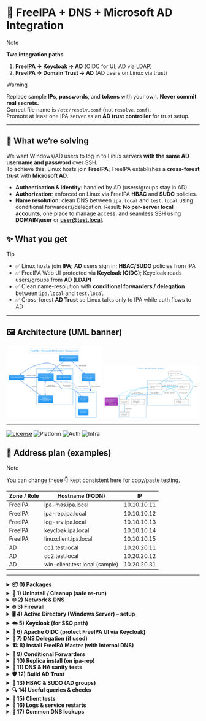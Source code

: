 # 🔐 FreeIPA + DNS + Microsoft AD Integration

> [!NOTE]
> **Two integration paths**
> 1) **FreeIPA → Keycloak → AD** (OIDC for UI; AD via LDAP)  
> 2) **FreeIPA → Domain Trust → AD** (AD users on Linux via trust)

> [!WARNING]
> Replace sample **IPs**, **passwords**, and **tokens** with your own. **Never commit real secrets.**  
> Correct file name is `/etc/resolv.conf` (not `resolve.conf`).  
> Promote at least one IPA server as an **AD trust controller** for trust setup.

---
## 🎯 What we’re solving

We want Windows/AD users to log in to Linux servers **with the same AD username and password** over SSH.  
To achieve this, Linux hosts join **FreeIPA**; FreeIPA establishes a **cross-forest trust** with **Microsoft AD**.  
- **Authentication & identity**: handled by AD (users/groups stay in AD).
- **Authorization**: enforced on Linux via FreeIPA **HBAC** and **SUDO** policies.
- **Name resolution**: clean DNS between `ipa.local` and `test.local` using conditional forwarders/delegation.
Result: **No per-server local accounts**, one place to manage access, and seamless SSH using **DOMAIN\user** or **user@test.local**.

## ✨ What you get

> [!TIP]
> - ✅ Linux hosts join **IPA**; **AD** users sign in; **HBAC/SUDO** policies from IPA  
> - ✅ FreeIPA Web UI protected via **Keycloak (OIDC)**; Keycloak reads users/groups from **AD (LDAP)**  
> - ✅ Clean name-resolution with **conditional forwarders / delegation** between `ipa.local` and `test.local`  
> - ✅ Cross-forest **AD Trust** so Linux talks only to IPA while auth flows to AD

---

## 🖼️ Architecture (UML banner)

<p align="center">
  <img src="https://raw.githubusercontent.com/ahmadsheikhi89/Freeipa-AD-Trust-install/main/freeipa-ad-trust-keycloak.png"
       alt="FreeIPA ↔ AD (Keycloak / OIDC)" width="49%">
  <img src="https://raw.githubusercontent.com/ahmadsheikhi89/Freeipa-AD-Trust-install/main/freeipa-ad-trust.png"
       alt="FreeIPA + AD (Trust / Network)" width="49%">
</p>


---
<p align="left">
  <a href="LICENSE"><img alt="License" src="https://img.shields.io/badge/License-MIT-informational"></a>
  <img alt="Platform" src="https://img.shields.io/badge/Platform-RHEL/Rocky-0A7BBB">
  <img alt="Auth" src="https://img.shields.io/badge/Auth-AD%20Trust%20%7C%20OIDC-7B61FF">
  <img alt="Infra" src="https://img.shields.io/badge/Infra-FreeIPA%20%7C%20Keycloak%20%7C%20SSSD-1F6FEB">
</p>


## 🧭 Address plan (examples)

> [!NOTE]
> You can change these 👇 kept consistent here for copy/paste testing.

| Zone / Role | Hostname (FQDN)             | IP            |
|---|---|---|
| FreeIPA | ipa-mas.ipa.local           | 10.10.10.11   |
| FreeIPA | ipa-rep.ipa.local           | 10.10.10.12   |
| FreeIPA | log-srv.ipa.local            | 10.10.10.13   |
| FreeIPA | keycloak.ipa.local              | 10.10.10.14   |
| FreeIPA | linuxclient.ipa.local           | 10.10.10.15   |
| AD      | dc1.test.local                  | 10.20.20.11   |
| AD      | dc2.test.local                  | 10.20.20.12   |
| AD      | win-client.test.local (sample)  | 10.20.20.31   |

---

<details>
<summary><b>📦 0) Packages</b></summary>

```bash
# Server-side
dnf install -y freeipa-server freeipa-server-dns freeipa-client ipa-healthcheck \
  freeipa-server-trust-ad samba samba-client oddjob oddjob-mkhomedir

# Client/aux
dnf install -y ipa-client sssd samba-client oddjob oddjob-mkhomedir adcli realmd
```
</details>

<details>
<summary><b>🧹 1) Uninstall / Cleanup (safe re-run)</b></summary>

```bash
ipa-server-install --uninstall -U || true
ipa-replica-install --uninstall -U || true
ipa-client-install  --uninstall -U || true

systemctl stop sssd || true
rm -rf /etc/ipa /var/lib/ipa /var/log/ipa* /var/lib/sss/db/* /var/lib/sss/mc/* /var/lib/ipa/sysrestore/* 2>/dev/null || true
rm -f  /etc/krb5.keytab /etc/krb5.conf.bak 2>/dev/null || true
```
</details>

<details>
<summary><b>🌐 2) Network & DNS</b></summary>

> [!TIP]
> If NetworkManager manages DNS, use `nmcli` instead of locking `/etc/resolv.conf`.

**2.1 NIC DNS**
```bash
nmcli connection modify ens33 ipv4.dns "10.10.10.11,10.10.10.12"
nmcli connection down ens33 && nmcli connection up ens33
```

**2.2 Hostname & `/etc/hosts`**
```bash
hostnamectl set-hostname ipa-mas.ipa.local

# /etc/hosts (IPA side)
127.0.0.1   localhost
::1         localhost
10.10.10.11 ipa-mas.ipa.local  ipa-mas
10.10.10.12 ipa-rep.ipa.local  ipa-rep
10.10.10.13 log-srv.ipa.local  log-srv

# Separate view (IPA vs AD)
10.10.10.11 ipa-mas.ipa.local   ipa-mas
10.10.10.12 ipa-rep.ipa.local   ipa-rep
10.20.20.11 dc1.test.local      dc1
10.20.20.12 dc2.test.local      dc2
```

**2.3 `/etc/resolv.conf`**
```bash
# IPA DNS
nameserver 10.10.10.11
nameserver 10.10.10.12
# AD DNS
nameserver 10.20.20.11
nameserver 10.20.20.12

# Optional lock/unlock
sudo chattr +i /etc/resolv.conf
lsattr /etc/resolv.conf
sudo chattr -i /etc/resolv.conf
```
</details>

<details>
<summary><b>🔥 3) Firewall</b></summary>

```bash
firewall-cmd --permanent --add-port={80/tcp,443/tcp,389/tcp,636/tcp,88/tcp,88/udp,464/tcp,464/udp,53/tcp,53/udp}
firewall-cmd --reload
firewall-cmd --list-ports

firewall-cmd --permanent \
  --add-service=http --add-service=https --add-service=ldap --add-service=ldaps \
  --add-service=kerberos --add-service=kpasswd \
  --add-service=freeipa-trust --add-service=freeipa-replication

firewall-cmd --reload
firewall-cmd --list-services
```
</details>

<details>
<summary><b>🖥️ 4) Active Directory (Windows Server) – setup</b></summary>

```powershell
Install-WindowsFeature -Name AD-Domain-Services -IncludeManagementTools
Import-Module ADDSDeployment
$safeModePassword = Read-Host -AsSecureString "<STRONG_PASSWORD>"

Install-ADDSForest `
  -CreateDnsDelegation:$false `
  -DatabasePath "C:\Windows\NTDS" `
  -DomainName "test.local" `
  -DomainNetbiosName "TEST" `
  -InstallDns:$true `
  -LogPath "C:\Windows\NTDS" `
  -NoRebootOnCompletion:$false `
  -SysvolPath "C:\Windows\SYSVOL" `
  -SafeModeAdministratorPassword $safeModePassword `
  -Force
```
</details>

<details>
<summary><b>☁️ 5) Keycloak (for SSO path)</b></summary>

**5.1 Docker Compose**
```yaml
services:
  my-keycloak:
    image: quay.io/keycloak/keycloak:24.0
    environment:
      KC_HOSTNAME: localhost
      KC_HOSTNAME_PORT: 7080
      KC_HOSTNAME_STRICT_BACKCHANNEL: "true"
      KEYCLOAK_ADMIN: admin
      KEYCLOAK_ADMIN_PASSWORD: <STRONG_PASSWORD>
      KC_HEALTH_ENABLED: "true"
      KC_LOG_LEVEL: info
    healthcheck:
      test: ["CMD", "curl", "-f", "http://localhost:7080/health/ready"]
      interval: 15s
      timeout: 2s
      retries: 15
    command: ["start-dev", "--http-port", "7080", "--https-port", "7443"]
    ports:
      - "7080:7080"
      - "7443:7443"
    networks: [local_network]
networks:
  local_network:
    driver: bridge
```

**5.2 LDAP basics (AD as user store)**  
- Connection: `ldap://10.20.20.11:389`  
- Bind DN: `CN=keycloak,CN=users,DC=test,DC=local`  
- Users DN: `DC=test,DC=local`  
- Username attr: `userPrincipalName` | RDN: `cn` | Scope: `subtree`  
- Pagination / Import users / Sync registrations: **ON**

**5.3 Group mapper (example)**  
- LDAP Groups DN: `DC=test,DC=local`  
- Group Name attr: `cn`  
- Membership attr: `member` (Type = DN)  
- User filter: `(&(ObjectCategory=Person)(ObjectClass=User)(!(isCriticalSystemObject=TRUE)))`  
- Mode: `Read_Only`
</details>

<details>
<summary><b>🔐 6) Apache OIDC (protect FreeIPA UI via Keycloak)</b></summary>

```bash
sudo dnf install -y mod_auth_openidc jq
sudo nano /etc/httpd/conf.d/05-oidc.conf
```

```apache
OIDCProviderMetadataURL http://keycloak.ipa.local:7080/realms/master/.well-known/openid-configuration

OIDCClientID        freeipa
OIDCClientSecret    <OIDC_CLIENT_SECRET>
OIDCRedirectURI     https://ipa-master.ipa.local/oidc_callback
OIDCCryptoPassphrase <LONG_RANDOM_VALUE>

OIDCScope               "openid profile email"
OIDCRemoteUserClaim     preferred_username
OIDCOAuthAcceptTokenAs  header
OIDCClaimPrefix         ""
OIDCPassIDTokenAs       serialized
OIDCPassUserInfoAs      claims

OIDCSessionType             server-cache
OIDCSessionInactivityTimeout 3600
OIDCStripCookies            On

LogLevel auth_openidc:warn

<Location /oidc_callback>
  AuthType openid-connect
  Require valid-user
</Location>

<Location "/ipa/ui">
  AuthType openid-connect
  Require valid-user
  RequestHeader set X-Remote-User %{REMOTE_USER}s
</Location>

<Location "/ipa/json">
  AuthType openid-connect
  Require valid-user
  RequestHeader set X-Remote-User %{REMOTE_USER}s
</Location>
```

```bash
sudo systemctl restart httpd
sudo tail -n 50 -f /var/log/httpd/error_log
```
</details>

<details>
<summary><b>🧭 7) DNS Delegation (if used)</b></summary>

On **AD DNS** (`test.local`) create **New Delegation** for `ipa` to:

- `ipa-mas.ipa.local.` → A: `10.10.10.11`  
- `ipa-rep.ipa.local.` → A: `10.10.10.12`  
*(Create Glue A records.)*
</details>

<details>
<summary><b>🏗️ 8) Install FreeIPA Master (with internal DNS)</b></summary>

**With forwarders**
```bash
ipa-server-install --unattended \
  --realm IPA.LOCAL \
  --domain ipa.local \
  --hostname ipa-mas.ipa.local \
  --ds-password '<DM_PASSWORD>' \
  --admin-password '<IPA_ADMIN_PASSWORD>' \
  --setup-dns \
  --forwarder=10.20.20.11 \
  --forwarder=10.20.20.12 \
  --no-ntp

ipactl status
ipa-healthcheck
```

**Without forwarding**
```bash
ipa-server-install --unattended \
  --realm IPA.LOCAL \
  --domain ipa.local \
  --hostname ipa-master.ipa.local \
  --ds-password '<DM_PASSWORD>' \
  --admin-password '<IPA_ADMIN_PASSWORD>' \
  --setup-dns \
  --no-forwarders \
  --ntp
```
</details>

<details>
<summary><b>🔁 9) Conditional Forwarders</b></summary>

**On IPA → forward AD (test.local)**
```bash
ipa dnsforwardzone-add test.local \
  --forwarder=10.20.20.11 \
  --forwarder=10.20.20.12 \
  --forward-policy=only

ipa dnsforwardzone-show test.local
dig @127.0.0.1 +short _ldap._tcp.test.local SRV
dig @127.0.0.1 +short dc1.test.local
```

**On AD → forward IPA (ipa.local)**
```powershell
Add-DnsServerConditionalForwarderZone -Name "ipa.local" -MasterServers "10.10.10.11","10.10.10.12" -ReplicationScope "Forest"

nslookup ipa-mas.ipa.local
nslookup ipa-rep.ipa.local
Get-DnsServerConditionalForwarderZone -Name "ipa.local" | fl *
Resolve-DnsName ipa-mas.ipa.local
Resolve-DnsName _ldap._tcp.ipa.local -Type SRV
```
</details>

<details>
<summary><b>🧬 10) Replica install (on ipa-rep)</b></summary>

```bash
ipa-client-install -U \
  --domain=ipa.local \
  --server=ipa-mas.ipa.local \
  --realm=IPA.LOCAL \
  --mkhomedir -N \
  --principal=admin \
  --password '<IPA_ADMIN_PASSWORD>'

ipa-replica-install -U \
  --hostname ipa-replica.ipa.local \
  --setup-dns \
  --no-ntp \
  --no-forwarders \
  --principal=admin \
  --admin-password '<IPA_ADMIN_PASSWORD>'
```

**Validate**
```bash
kinit admin
ipactl status
ipa-healthcheck

ipa trust-find
ipa trust-fetch-domain
systemctl restart sssd
sss_cache -E
```

**SRV tests (test.local)**
```bash
dig +short _ldap._tcp.test.local SRV
dig +short _kerberos._tcp.test.local SRV
host -t A dc1.test.local
```

**Topology**
```bash
ipa topologysegment-find domain
ipa topologysegment-find ca
ipa trust-fetch-domains
```
</details>

<details>
<summary><b>🧪 11) DNS & HA sanity tests</b></summary>

```bash
# A records
dig +short ipa-master.ipa.local A
dig +short ipa-rep.ipa.local A

# SRV (after replica, should list both servers)
dig +short _ldap._tcp.ipa.local SRV @127.0.0.1
dig +short _kerberos._tcp.ipa.local SRV @127.0.0.1
```

From a machine using **AD DNS**:
```powershell
nslookup ipa-mas.ipa.local 10.20.20.11
nslookup -type=NS ipa.local 10.20.20.11
```
</details>

<details>
<summary><b>🛡️ 12) Build AD Trust</b></summary>

```bash
dnf install -y freeipa-server-trust-ad samba samba-winbind samba-winbind-clients
systemctl enable --now smb winbind sssd
ipa-adtrust-install -U --netbios-name=IPA --enable-compat --add-sids
firewall-cmd --add-service=freeipa-trust --permanent && firewall-cmd --reload

ipa trust-add --type=ad test.local --trust-secret
# OR:
ipa trust-add --type=ad test.local --admin Administrator --password
```

**Verify**
```bash
kdestroy
kinit admin
systemctl restart smb winbind sssd
ipa trust-fetch-domains test.local
wbinfo -m
wbinfo -D TEST
wbinfo --online-status
```
</details>

<details>
<summary><b>🧷 13) HBAC & SUDO (AD groups)</b></summary>

```bash
ipa group-add ad-linux-sudo-ext --external
ipa group-add-member ad-linux-sudo-ext --external 'S-1-5-21-1339670884-2023611603-4245298173-1234'

ipa group-add linux-sudo --gid=55000 --desc="POSIX sudo group"
ipa group-add-member linux-sudo --groups=ad-linux-sudo-ext

ipa sudorule-add sudo_linux_sudo --hostcat=all --runasusercat=all
ipa sudorule-add-user sudo_linux_sudo --groups=linux-sudo
ipa sudorule-add-allow-command sudo_linux_sudo --sudocmds=ALL
ipa sudorule-enable sudo_linux_sudo

ipa hbacrule-add allow_ssh_linux_sudo --servicecat=all
ipa hbacrule-add-user allow_ssh_linux_sudo --groups=linux-sudo
ipa hbacrule-add-service allow_ssh_linux_sudo --hbacsvcs=sshd
ipa hbacrule-add-host allow_ssh_linux_sudo --hostcat=all
ipa hbacrule-enable allow_ssh_linux_sudo
```

**Client-side sudo via SSSD**
```bash
sudo sed -i 's/^services = .*/services = nss, pam, ssh, sudo/' /etc/sssd/sssd.conf
sudo awk 'BEGIN{d=0}/^sudoers:/{print "sudoers: files sss";d=1;next}{print}END{if(!d)print "sudoers: files sss"}' \
  /etc/nsswitch.conf | sudo tee /etc/nsswitch.conf >/dev/null
sudo sss_cache -E
sudo systemctl restart sssd
```
</details>

<details>
<summary><b>🔍 14) Useful queries & checks</b></summary>

```bash
ipa group-show linux-admin --all | egrep 'Group name|Member groups|GID'
ipa group-show ad-linux-admin-ext1 --all | grep -E 'External member'

ipa sudorule-disable sudo_linux_sudo 2>/dev/null || true
ipa sudorule-del     sudo_linux_sudo 2>/dev/null || true
ipa sudorule-add sudo_linux_admin --hostcat=all --runasusercat=all 2>/dev/null || true
ipa sudorule-add-user sudo_linux_admin --groups=linux-admin
ipa sudorule-add-allow-command sudo_linux_admin --sudocmds=ALL
ipa sudorule-enable sudo_linux_admin
ipa sudorule-show sudo_linux_admin --all | egrep -i 'Enabled|User Groups|Host|Command'
```

HBAC admin rule:
```bash
ipa hbacrule-add allow_ssh_admin --servicecat=all 2>/dev/null || true
ipa hbacrule-add-user allow_ssh_admin --groups=linux-admin
ipa hbacrule-add-service allow_ssh_admin --hbacsvcs=sshd
ipa hbacrule-add-host allow_ssh_admin --hostcat=all
ipa hbacrule-enable allow_ssh_admin
ipa hbacrule-disable allow_all 2>/dev/null || true
```
</details>

<details>
<summary><b>🧪 15) Client tests</b></summary>

```bash
grep ^services /etc/sssd/sssd.conf
grep ^sudoers  /etc/nsswitch.conf

sssctl user-show 'TEST\a.sheikhi'
id 'TEST\a.sheikhi'
sudo -l -U 'TEST\a.sheikhi'

sudo -l -U 'TEST\m.reza'   # expect no sudo if not in group
```
</details>

<details>
<summary><b>🧰 16) Logs & service restarts</b></summary>

```bash
journalctl -u ipa-adtrust-install.service -n 200 --no-pager
systemctl restart krb5kdc sssd httpd
```
</details>

<details>
<summary><b>🔎 17) Common DNS lookups</b></summary>

```bash
# IPA SRV
dig +short _ldap._tcp.ipa.local SRV
dig +short _kerberos._udp.ipa.local SRV

# AD from IPA (test.local)
dig +short dc1.test.local @127.0.0.1

# Delegation from AD view
dig +short NS ipa.test.local @10.20.20.11
```
</details>
